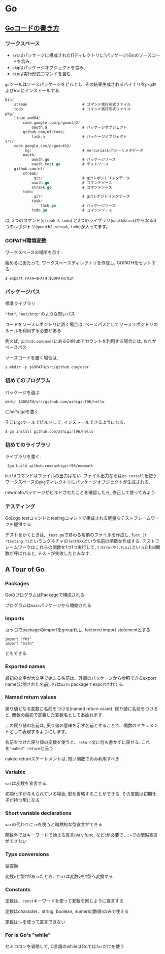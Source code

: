 # Go

## [Goコードの書き方](http://golang-jp.org/doc/code.html#PackageNames)

### ワークスペース

- `src`はパッケージに構成された(1ディレクトリに1パッケージ)Goのソースコードを含み,
- `pkg`はパッケージオブジェクトを含み,
- `bin`は実行形式コマンドを含む.

`go`ツールはソースパッケージをビルとし, その結果生成されるバイナリを`pkg`および`bin`にインストールする.

```go
bin/
    streak                         # コマンド実行形式ファイル
    todo                           # コマンド実行形式ファイル
pkg/
    linux_amd64/
        code.google.com/p/goauth2/
            oauth.a                # パッケージオブジェクト
        github.com/nf/todo/
            task.a                 # パッケージオブジェクト
src/
    code.google.com/p/goauth2/
        .hg/                       # mercurialレポジトリメタデータ
        oauth/
            oauth.go               # パッケージソース
            oauth_test.go          # テストソース
    github.com/nf/
        streak/
            .git/                  # gitレポジトリメタデータ
            oauth.go               # コマンドソース
            streak.go              # コマンドソース
        todo/
            .git/                  # gitレポジトリメタデータ
            task/
                task.go            # パッケージソース
            todo.go                # コマンドソース
```
            
は, 2つのコマンド(`streak & todo`)            と2つのライブラリ(`oauth`&`task`)からなる3つのレポジトリ(`goauth2`, `streak`, `todo`)が入ってます。

### GOPATH環境変数

ワークスペースの場所を示す.

始めるにあたって, ワークスペースディレクトリを作成し, GOPATHをセットする.

`$ export PATH=$PATH:$GOPATH/bin`

### パッケージパス

標準ライブラリ

`"fmt"`, `"net/http"`のような短いパス

コードをソースレポジトリに置く場合は, ベースパスとしてソースリポジトリのルールを利用する必要がある.

例えば, `github.com/user`にあるGitHubアカウントを利用する場合には, おれがベースパス

ソースコードを置く場合は, 

`$ mkdir -p $GOPATH/src/github.com/user`

### 初めてのプログラム

パッケージを選ぶ

`mkdir $GOPATH/src/github.com/ashigirl96/hello`

に$hello.go$を書く

そこに`go`ツールでビルドして, インストールできるようになる.

`$ go install github.com/ashigirl96/hello`

### 初めてのライブラリ

ライブラリを書く.

` $go build github.com/ashigirl96/newmath`

`build`コマンドはファイルの出力はない. ファイル出力ならば`go install`を使う. ワークスペースの`pkg`ディレクトリにパッケージオブジェクトが生成される.

newmathパッケージがビルドされたことを確認したら, 修正して使ってみよう.

### テスティング

Goはgo testコマンドとtestingコマンドで構成される軽量なテストフレームワークを提供する

テストをかくときは, `_test.go`で終わる名前のファイルを作成し, `func (t *testing.T)`というシグネチャの`TestXXX`という名前の関数を作成する. テストフレームワークはこれらの関数を1つ1つ実行して, `t.Errorやt.Fiail`といったFail関数が呼ばれると, テストが失敗したとみなす.

## A Tour of Go

### Packages

GoのプログラムはPackageで構成される.

プログラムは`main`パッケージから開始される　

### Imports

カッコでpackageのimportをgroup化し, factored import statementとする.

```
import "fmt"
import "math"
```

ともできる.

### Exported names

最初の文字が大文字で始まる名前は、外部のパッケージから参照できるexport name(公開された名前). `Pi`は`math` packageでexportされてる.

### Named return values

戻り値となる変数に名前をつける(named return value). 戻り値に名前をつけると, 関数の最初で定義した変数名としてあ疲れます.

この戻り値の名前は, 戻り値の意味を示す名前とすることで、関数のドキュメントとして表現するようにします。

名前をつけた戻り値の変数を使うと、`return`文に何も書かずに戻せる. これを`"naked" return`と云う

naked returnステートメントは, 短い関数でのみ利用すべき.

### Variable

`var`は変数を宣言する. 

初期化子が与えられている場合, 型を省略することができる. その変数は初期化子が持つ型になる

### Short variable declarations

`var`の代わりに`:=`を使うと暗黙的な型宣言ができる

関数外ではキーワードで始まる宣言(var, func, など)が必要で、`:=`での暗黙宣言ができない

### Type conversions

型変換

変数`v`と型`T`があったとき、`T(v)`は変数`v`を`T`型へ変換する

### Constants

定数は、`const`キーワードを使って変数を同じように宣言する

定数はcharacter、string, boolean, numeric(数値)のみで使える

定数は`:=`を使って宣言できない

### For is Go's "while"

セミコロンを省略して, C言語のwhileはGoでは`for`だけを使う
